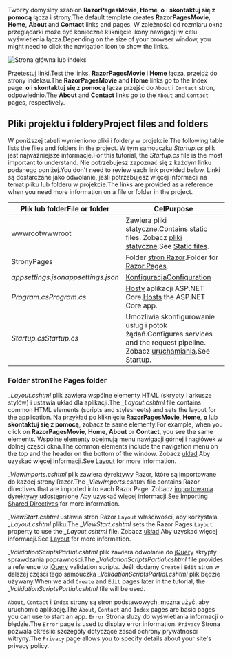 <span data-ttu-id="69e14-101">Tworzy domyślny szablon **RazorPagesMovie**, **Home**, **o** i **skontaktuj się z pomocą** łącza i strony.</span><span class="sxs-lookup"><span data-stu-id="69e14-101">The default template creates **RazorPagesMovie**, **Home**, **About** and **Contact** links and pages.</span></span> <span data-ttu-id="69e14-102">W zależności od rozmiaru okna przeglądarki może być konieczne kliknięcie ikony nawigacji w celu wyświetlenia łącza.</span><span class="sxs-lookup"><span data-stu-id="69e14-102">Depending on the size of your browser window, you might need to click the navigation icon to show the links.</span></span>

![Strona główna lub indeks](../../tutorials/razor-pages/razor-pages-start/_static/home2.png)

<span data-ttu-id="69e14-104">Przetestuj linki.</span><span class="sxs-lookup"><span data-stu-id="69e14-104">Test the links.</span></span> <span data-ttu-id="69e14-105">**RazorPagesMovie** i **Home** łącza, przejdź do strony indeksu.</span><span class="sxs-lookup"><span data-stu-id="69e14-105">The **RazorPagesMovie** and **Home** links go to the Index page.</span></span> <span data-ttu-id="69e14-106">**o** i **skontaktuj się z pomocą** łącza przejść do `About` i `Contact` stron, odpowiednio.</span><span class="sxs-lookup"><span data-stu-id="69e14-106">The **About** and **Contact** links go to the `About` and `Contact` pages, respectively.</span></span>

## <a name="project-files-and-folders"></a><span data-ttu-id="69e14-107">Pliki projektu i foldery</span><span class="sxs-lookup"><span data-stu-id="69e14-107">Project files and folders</span></span>

<span data-ttu-id="69e14-108">W poniższej tabeli wymieniono pliki i foldery w projekcie.</span><span class="sxs-lookup"><span data-stu-id="69e14-108">The following table lists the files and folders in the project.</span></span> <span data-ttu-id="69e14-109">W tym samouczku *Startup.cs* plik jest najważniejsze informacje.</span><span class="sxs-lookup"><span data-stu-id="69e14-109">For this tutorial, the *Startup.cs* file is the most important to understand.</span></span> <span data-ttu-id="69e14-110">Nie potrzebujesz zapoznać się z każdym linku podanego poniżej.</span><span class="sxs-lookup"><span data-stu-id="69e14-110">You don't need to review each link provided below.</span></span> <span data-ttu-id="69e14-111">Linki są dostarczane jako odwołanie, jeśli potrzebujesz więcej informacji na temat pliku lub folderu w projekcie.</span><span class="sxs-lookup"><span data-stu-id="69e14-111">The links are provided as a reference when you need more information on a file or folder in the project.</span></span>

| <span data-ttu-id="69e14-112">Plik lub folder</span><span class="sxs-lookup"><span data-stu-id="69e14-112">File or folder</span></span>              | <span data-ttu-id="69e14-113">Cel</span><span class="sxs-lookup"><span data-stu-id="69e14-113">Purpose</span></span> |
| ----------------- | ------------ |
| <span data-ttu-id="69e14-114">wwwroot</span><span class="sxs-lookup"><span data-stu-id="69e14-114">wwwroot</span></span> | <span data-ttu-id="69e14-115">Zawiera pliki statyczne.</span><span class="sxs-lookup"><span data-stu-id="69e14-115">Contains static files.</span></span> <span data-ttu-id="69e14-116">Zobacz [pliki statyczne](xref:fundamentals/static-files).</span><span class="sxs-lookup"><span data-stu-id="69e14-116">See [Static files](xref:fundamentals/static-files).</span></span> |
| <span data-ttu-id="69e14-117">Strony</span><span class="sxs-lookup"><span data-stu-id="69e14-117">Pages</span></span> | <span data-ttu-id="69e14-118">Folder [stron Razor](xref:razor-pages/index).</span><span class="sxs-lookup"><span data-stu-id="69e14-118">Folder for [Razor Pages](xref:razor-pages/index).</span></span> |
| <span data-ttu-id="69e14-119">*appsettings.json*</span><span class="sxs-lookup"><span data-stu-id="69e14-119">*appsettings.json*</span></span> | [<span data-ttu-id="69e14-120">Konfiguracja</span><span class="sxs-lookup"><span data-stu-id="69e14-120">Configuration</span></span>](xref:fundamentals/configuration/index) |
| <span data-ttu-id="69e14-121">*Program.cs*</span><span class="sxs-lookup"><span data-stu-id="69e14-121">*Program.cs*</span></span> | <span data-ttu-id="69e14-122">[Hosty](xref:fundamentals/index#host) aplikacji ASP.NET Core.</span><span class="sxs-lookup"><span data-stu-id="69e14-122">[Hosts](xref:fundamentals/index#host) the ASP.NET Core app.</span></span>|
| <span data-ttu-id="69e14-123">*Startup.cs*</span><span class="sxs-lookup"><span data-stu-id="69e14-123">*Startup.cs*</span></span> | <span data-ttu-id="69e14-124">Umożliwia skonfigurowanie usług i potok żądań.</span><span class="sxs-lookup"><span data-stu-id="69e14-124">Configures services and the request pipeline.</span></span> <span data-ttu-id="69e14-125">Zobacz [uruchamiania](xref:fundamentals/startup).</span><span class="sxs-lookup"><span data-stu-id="69e14-125">See [Startup](xref:fundamentals/startup).</span></span>|

### <a name="the-pages-folder"></a><span data-ttu-id="69e14-126">Folder stron</span><span class="sxs-lookup"><span data-stu-id="69e14-126">The Pages folder</span></span>

<span data-ttu-id="69e14-127">*_Layout.cshtml* plik zawiera wspólne elementy HTML (skrypty i arkusze stylów) i ustawia układ dla aplikacji.</span><span class="sxs-lookup"><span data-stu-id="69e14-127">The *_Layout.cshtml* file contains common HTML elements (scripts and stylesheets) and sets the layout for the application.</span></span> <span data-ttu-id="69e14-128">Na przykład po kliknięciu **RazorPagesMovie**, **Home**, **o** lub **skontaktuj się z pomocą**, zobacz te same elementy.</span><span class="sxs-lookup"><span data-stu-id="69e14-128">For example, when you click on **RazorPagesMovie**, **Home**, **About** or **Contact**, you see the same elements.</span></span> <span data-ttu-id="69e14-129">Wspólne elementy obejmują menu nawigacji górnej i nagłówek w dolnej części okna.</span><span class="sxs-lookup"><span data-stu-id="69e14-129">The common elements include the navigation menu on the top and the header on the bottom of the window.</span></span> <span data-ttu-id="69e14-130">Zobacz [układ](xref:mvc/views/layout) Aby uzyskać więcej informacji.</span><span class="sxs-lookup"><span data-stu-id="69e14-130">See [Layout](xref:mvc/views/layout) for more information.</span></span>

<span data-ttu-id="69e14-131">*_ViewImports.cshtml* plik zawiera dyrektywy Razor, które są importowane do każdej strony Razor.</span><span class="sxs-lookup"><span data-stu-id="69e14-131">The *_ViewImports.cshtml* file contains Razor directives that are imported into each Razor Page.</span></span> <span data-ttu-id="69e14-132">Zobacz [importowania dyrektywy udostępnione](xref:mvc/views/layout#importing-shared-directives) Aby uzyskać więcej informacji.</span><span class="sxs-lookup"><span data-stu-id="69e14-132">See [Importing Shared Directives](xref:mvc/views/layout#importing-shared-directives) for more information.</span></span>

<span data-ttu-id="69e14-133">*_ViewStart.cshtml* ustawia stron Razor `Layout` właściwości, aby korzystała *_Layout.cshtml* pliku.</span><span class="sxs-lookup"><span data-stu-id="69e14-133">The *_ViewStart.cshtml* sets the Razor Pages `Layout` property to use the *_Layout.cshtml* file.</span></span> <span data-ttu-id="69e14-134">Zobacz [układ](xref:mvc/views/layout) Aby uzyskać więcej informacji.</span><span class="sxs-lookup"><span data-stu-id="69e14-134">See [Layout](xref:mvc/views/layout) for more information.</span></span>

<span data-ttu-id="69e14-135">*_ValidationScriptsPartial.cshtml* plik zawiera odwołanie do [jQuery](https://jquery.com/) skrypty sprawdzania poprawności.</span><span class="sxs-lookup"><span data-stu-id="69e14-135">The *_ValidationScriptsPartial.cshtml* file provides a reference to [jQuery](https://jquery.com/) validation scripts.</span></span> <span data-ttu-id="69e14-136">Jeśli dodamy `Create` i `Edit` stron w dalszej części tego samouczka *_ValidationScriptsPartial.cshtml* plik będzie używany.</span><span class="sxs-lookup"><span data-stu-id="69e14-136">When we add `Create` and `Edit` pages later in the tutorial, the *_ValidationScriptsPartial.cshtml* file will be used.</span></span>

<span data-ttu-id="69e14-137">`About`, `Contact` i `Index` strony są stron podstawowych, można użyć, aby uruchomić aplikację.</span><span class="sxs-lookup"><span data-stu-id="69e14-137">The `About`, `Contact` and `Index` pages are basic pages you can use to start an app.</span></span> <span data-ttu-id="69e14-138">`Error` Strona służy do wyświetlania informacji o błędzie.</span><span class="sxs-lookup"><span data-stu-id="69e14-138">The `Error` page is used to display error information.</span></span> <span data-ttu-id="69e14-139">`Privacy` Strona pozwala określić szczegóły dotyczące zasad ochrony prywatności witryny.</span><span class="sxs-lookup"><span data-stu-id="69e14-139">The `Privacy` page allows you to specify details about your site's privacy policy.</span></span>

